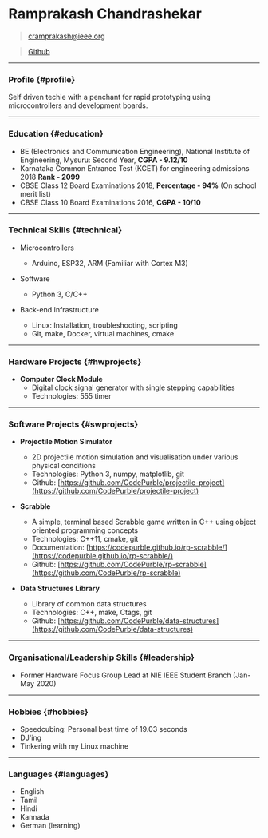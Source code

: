 # Ramprakash Chandrashekar

> [cramprakash@ieee.org](cramprakash@ieee.org)

> [Github](https://github.com/CodePurble)

------

### Profile {#profile}

Self driven techie with a penchant for rapid prototyping using microcontrollers
and development boards.

------

### Education {#education}

* BE (Electronics and Communication Engineering), National Institute of Engineering, Mysuru: Second Year, **CGPA - 9.12/10**
* Karnataka Common Entrance Test (KCET) for engineering admissions 2018 **Rank - 2099**
* CBSE Class 12 Board Examinations 2018, **Percentage - 94%** (On school merit list)
* CBSE Class 10 Board Examinations 2016, **CGPA - 10/10**

------

### Technical Skills {#technical}

* Microcontrollers
    * Arduino, ESP32, ARM (Familiar with Cortex M3)

* Software
    * Python 3, C/C++

* Back-end Infrastructure
    * Linux: Installation, troubleshooting, scripting
    * Git, make, Docker, virtual machines, cmake

------

### Hardware Projects {#hwprojects}

* **Computer Clock Module**
    * Digital clock signal generator with single stepping capabilities
    * Technologies: 555 timer

------

### Software Projects {#swprojects}

* **Projectile Motion Simulator**
    * 2D projectile motion simulation and visualisation under various physical conditions
    * Technologies: Python 3, numpy, matplotlib, git
    * Github: [https://github.com/CodePurble/projectile-project](https://github.com/CodePurble/projectile-project)

* **Scrabble**
    * A simple, terminal based Scrabble game written in C++ using object oriented programming concepts
    * Technologies: C++11, cmake, git
    * Documentation: [https://codepurble.github.io/rp-scrabble/](https://codepurble.github.io/rp-scrabble/)
    * Github: [https://github.com/CodePurble/rp-scrabble](https://github.com/CodePurble/rp-scrabble)
    

* **Data Structures Library**
    * Library of common data structures
    * Technologies: C++, make, Ctags, git
    * Github: [https://github.com/CodePurble/data-structures](https://github.com/CodePurble/data-structures)

------

### Organisational/Leadership Skills {#leadership}

* Former Hardware Focus Group Lead at NIE IEEE Student Branch (Jan-May 2020)

------

### Hobbies {#hobbies}

* Speedcubing: Personal best time of 19.03 seconds
* DJ'ing
* Tinkering with my Linux machine

------

### Languages {#languages}

* English
* Tamil
* Hindi
* Kannada
* German (learning)
